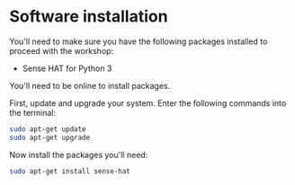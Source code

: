 # Software installation

You'll need to make sure you have the following packages installed to proceed with the workshop:

- Sense HAT for Python 3

You'll need to be online to install packages.

First, update and upgrade your system. Enter the following commands into the terminal:

```bash
sudo apt-get update
sudo apt-get upgrade
```

Now install the packages you'll need:

```bash
sudo apt-get install sense-hat
```
